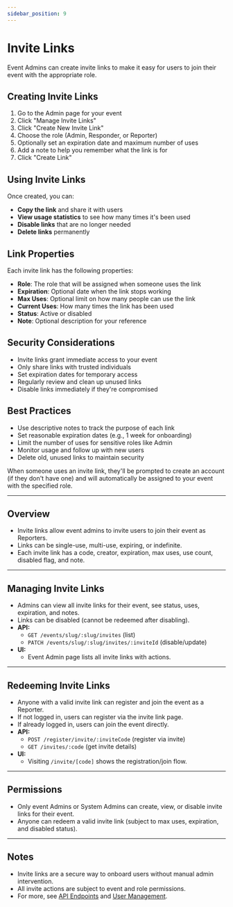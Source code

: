 ```yaml
---
sidebar_position: 9
---
```

# Invite Links

Event Admins can create invite links to make it easy for users to join their event with the appropriate role.

## Creating Invite Links

1. Go to the Admin page for your event
2. Click "Manage Invite Links"
3. Click "Create New Invite Link"
4. Choose the role (Admin, Responder, or Reporter)
5. Optionally set an expiration date and maximum number of uses
6. Add a note to help you remember what the link is for
7. Click "Create Link"

## Using Invite Links

Once created, you can:

- **Copy the link** and share it with users
- **View usage statistics** to see how many times it's been used
- **Disable links** that are no longer needed
- **Delete links** permanently

## Link Properties

Each invite link has the following properties:

- **Role**: The role that will be assigned when someone uses the link
- **Expiration**: Optional date when the link stops working
- **Max Uses**: Optional limit on how many people can use the link
- **Current Uses**: How many times the link has been used
- **Status**: Active or disabled
- **Note**: Optional description for your reference

## Security Considerations

- Invite links grant immediate access to your event
- Only share links with trusted individuals
- Set expiration dates for temporary access
- Regularly review and clean up unused links
- Disable links immediately if they're compromised

## Best Practices

- Use descriptive notes to track the purpose of each link
- Set reasonable expiration dates (e.g., 1 week for onboarding)
- Limit the number of uses for sensitive roles like Admin
- Monitor usage and follow up with new users
- Delete old, unused links to maintain security

When someone uses an invite link, they'll be prompted to create an account (if they don't have one) and will automatically be assigned to your event with the specified role.

---

## Overview
- Invite links allow event admins to invite users to join their event as Reporters.
- Links can be single-use, multi-use, expiring, or indefinite.
- Each invite link has a code, creator, expiration, max uses, use count, disabled flag, and note.

---

## Managing Invite Links
- Admins can view all invite links for their event, see status, uses, expiration, and notes.
- Links can be disabled (cannot be redeemed after disabling).
- **API:**
  - `GET /events/slug/:slug/invites` (list)
  - `PATCH /events/slug/:slug/invites/:inviteId` (disable/update)
- **UI:**
  - Event Admin page lists all invite links with actions.

---

## Redeeming Invite Links
- Anyone with a valid invite link can register and join the event as a Reporter.
- If not logged in, users can register via the invite link page.
- If already logged in, users can join the event directly.
- **API:**
  - `POST /register/invite/:inviteCode` (register via invite)
  - `GET /invites/:code` (get invite details)
- **UI:**
  - Visiting `/invite/[code]` shows the registration/join flow.

---

## Permissions
- Only event Admins or System Admins can create, view, or disable invite links for their event.
- Anyone can redeem a valid invite link (subject to max uses, expiration, and disabled status).

---

## Notes
- Invite links are a secure way to onboard users without manual admin intervention.
- All invite actions are subject to event and role permissions.
- For more, see [API Endpoints](../developer-docs/api-endpoints.md) and [User Management](./user-management.md). 